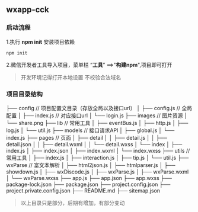 ## wxapp-cck

### 启动流程

1.执行 **npm init** 安装项目依赖

```
npm init
```

2.微信开发者工具导入项目，菜单栏 “**工具**” ==>"**构建npm**",项目即可打开

> 开发环境记得打开本地设置 不校验合法域名

### 项目目录结构



├── config                    		// 项目配置文目录（存放全局以及接口url）
│   ├── config.js       			// 全局配置
│   ├── index.js					// 对应接口url
│   └── login.js
├── images						// 图片资源
│   └── share.png
├── lib								// 常用工具
│   ├── eventBus.js
│   ├── http.js
│   ├── log.js
│   └── util.js
├── models						// 接口请求API
│   ├── global.js
│   └── index.js
├── pages						// 页面
│   ├── detail
│   │   ├── detail.js
│   │   ├── detail.json
│   │   ├── detail.wxml
│   │   └── detail.wxss
│   └── index
│       ├── index.js
│       ├── index.json
│       ├── index.wxml
│       └── index.wxss
├── utils							// 常用工具
│   ├── index.js
│   ├── interaction.js
│   ├── tip.js
│   └── util.js
├── wxParse					// 富文本解析
│   ├── html2json.js
│   ├── htmlparser.js
│   ├── showdown.js
│   ├── wxDiscode.js
│   ├── wxParse.js
│   ├── wxParse.wxml
│   └── wxParse.wxss
├── app.js
├── app.json
├── app.wxss
├── package-lock.json
├── package.json
├── project.config.json
├── project.private.config.json
├── README.md
├── sitemap.json

> 以上目录只是部分，后期有增加，有部分变动